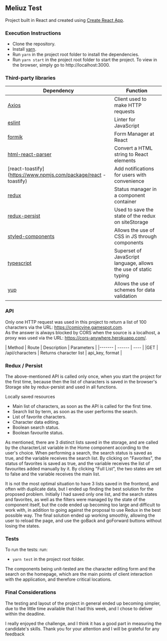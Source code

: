 ## Meliuz Test


Project built in React and created using [Create React App](https://github.com/facebook/create-react-app).


### Execution Instructions


- Clone the repository.
- Install [yarn](https://www.npmjs.com/package/yarn).
- Run `yarn` in the project root folder to install the dependencies.
- Run `yarn start` in the project root folder to start the project. To view in the browser, simply go to http://localhost:3000.


### Third-party libraries


| Dependency | Function |
| ----- | ------ |
| [Axios](https://github.com/axios) | Client used to make HTTP requests |
| [eslint](https://www.npmjs.com/package/eslint) | Linter for JavaScript |
| [formik](https://formik.org/) | Form Manager at React |
| [html-react-parser](https://www.npmjs.com/package/html-React-Parser) | Convert a HTML string to React elements |
| [react-toastify](https://www.npmjs.com/package/react - toastify) | Add notifications for users with convenience |
| [redux](https://www.npmjs.com/package/redux) | Status manager in a component container |
| [redux-persist](https://www.npmjs.com/package/redux/persist) | Used to save the state of the redux on siteStorage |
| [styled-components](https://www.npmjs.com/package/stylé-composants) | Allows the use of CSS in JS through components |
| [typescript](https://www.npmjs.com/package/typescrit) | Superset of JavaScript language, allows the use of static typing |
| [yup](https://www.npmjs.com/package/yup) | Allows the use of schemes for data validation |




### API


Only one HTTP request was used in this project to return a list of 100 characters via the URL: https://comicvine.gamespot.com.  
As the answer is always blocked by CORS when the source is a localhost, a proxy was used via the URL: https://cors-anywhere.herokuapp.com/.


| Method | Route | Description | Parameters |
|------- | ------ | ---- |
|GET | /api/characters | Returns character list | api_key, format |




### Redux / Persist


The above-mentioned API is called only once, when you start the project for the first time, because then the list of characters is saved in the browser's Storage site by redux-persist and used in all functions.


Locally saved resources


- Main list of characters, as soon as the API is called for the first time.
- Search list by term, as soon as the user performs the search.
- List of favorite characters.
- Character data editing.
- Boolean search status.
- Boolean favourite status.


As mentioned, there are 3 distinct lists saved in the storage, and are called by the characterList variable in the Home component according to the user's choice.
When performing a search, the search status is saved as true, and the variable receives the search list. By clicking on "Favorites", the status of favorites is saved as true, and the variable receives the list of favourites added manually by it. By clicking "Full List", the two states are set to false and the variable receives the main list.


It is not the most optimal situation to have 3 lists saved in the frontend, and often with duplicate data, but I ended up finding the best solution for the proposed problem. Initially I had saved only one list, and the search states and favorites, as well as the filters were managed by the state of the component itself, but the code ended up becoming too large and difficult to work with, in addition to going against the proposal to use Redux in the best possible way.
The final solution ended up working smoothly, allowing the user to reload the page, and use the goBack and goForward buttons without losing the states.


### Tests


To run the tests: run:


- `yarn test` in the project root folder.


The components being unit-tested are the character editing form and the search on the homepage, which are the main points of client interaction with the application, and therefore critical locations.


### Final Considerations


The testing and layout of the project in general ended up becoming simpler, due to the little time available that I had this week, and I chose to deliver within the deadline.


I really enjoyed the challenge, and I think it has a good part in measuring the candidate's skills.
Thank you for your attention and I will be grateful for any feedback

